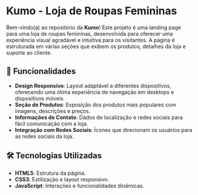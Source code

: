 # Kumo - Loja de Roupas Femininas

Bem-vindo(a) ao repositório da **Kumo**! Este projeto é uma landing page para uma loja de roupas femininas, desenvolvida para oferecer uma experiência visual agradável e intuitiva para os visitantes. A página é estruturada em várias seções que exibem os produtos, detalhes da loja e suporte ao cliente.

## 🎨 Funcionalidades
- **Design Responsivo**: Layout adaptável a diferentes dispositivos, oferecendo uma ótima experiência de navegação em desktops e dispositivos móveis.
- **Seção de Produtos**: Exposição dos produtos mais populares com imagens, descrições e preços.
- **Informações de Contato**: Dados de localização e redes sociais para fácil comunicação com a loja.
- **Integração com Redes Sociais**: Ícones que direcionam os usuários para as redes sociais da loja.

## 🛠️ Tecnologias Utilizadas
- **HTML5**: Estrutura da página.
- **CSS3**: Estilização e layout responsivo.
- **JavaScript**: Interações e funcionalidades dinâmicas.
